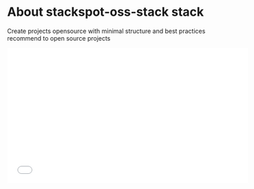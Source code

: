 # About stackspot-oss-stack stack

Create projects opensource with minimal structure and best practices recommend to open source projects

<center>
 <iframe width="560" 
         height="315" 
         src="[YOUTUBE_LINK](https://www.youtube.com/watch?v=fv-NMeyW_FY)" 
         title="YouTube video player" 
         frameborder="0" 
         allow="accelerometer; autoplay; clipboard-write; encrypted-media; gyroscope; picture-in-picture" 
         allowfullscreen>
 </iframe>
</center>


